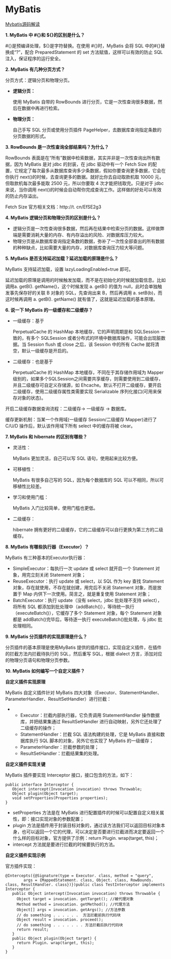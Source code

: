 # MyBatis

[Mybatis源码解读](https://tuonioooo.gitbooks.io/application-framework/content/mybatispian.html)

**1. MyBatis 中 \#{}和 ${}的区别是什么？**

\#{}是预编译处理，${}是字符替换。在使用 \#{}时，MyBatis 会将 SQL 中的\#{}替换成“?”，配合 PreparedStatement 的 set 方法赋值，这样可以有效的防止 SQL 注入，保证程序的运行安全。

**2. MyBatis 有几种分页方式？**

分页方式：逻辑分页和物理分页。

* **逻辑分页：**

   使用 MyBatis 自带的 RowBounds 进行分页，它是一次性查询很多数据，然后在数据中再进行检索。

* **物理分页：**

   自己手写 SQL 分页或使用分页插件 PageHelper，去数据库查询指定条数的分页数据的形式。

**3. RowBounds 是一次性查询全部结果吗？为什么？**

RowBounds 表面是在“所有”数据中检索数据，其实并非是一次性查询出所有数据，因为 MyBatis 是对 jdbc 的封装，在 jdbc 驱动中有一个 Fetch Size 的配置，它规定了每次最多从数据库查询多少条数据，假如你要查询更多数据，它会在你执行 next\(\)的时候，去查询更多的数据。就好比你去自动取款机取 10000 元，但取款机每次最多能取 2500 元，所以你要取 4 次才能把钱取完。只是对于 jdbc 来说，当你调用 next\(\)的时候会自动帮你完成查询工作。这样做的好处可以有效的防止内存溢出。

Fetch Size 官方相关文档：http://t. cn/EfSE2g3

**4. MyBatis 逻辑分页和物理分页的区别是什么？**

* 逻辑分页是一次性查询很多数据，然后再在结果中检索分页的数据。这样做弊端是需要消耗大量的内存、有内存溢出的风险、对数据库压力较大。
* 物理分页是从数据库查询指定条数的数据，弥补了一次性全部查出的所有数据的种种缺点，比如需要大量的内存，对数据库查询压力较大等问题。

**5. MyBatis 是否支持延迟加载？延迟加载的原理是什么？**

MyBatis 支持延迟加载，设置 lazyLoadingEnabled=true 即可。

延迟加载的原理是调用的时候触发加载，而不是在初始化的时候就加载信息。比如调用a. getB\(\). getName\(\)，这个时候发现 a. getB\(\) 的值为 null，此时会单独触发事先保存好的关联 B 对象的 SQL，先查询出来 B，然后再调用 a. setB\(b\)，而这时候再调用 a. getB\(\). getName\(\) 就有值了，这就是延迟加载的基本原理。

**6. 说一下 MyBatis 的一级缓存和二级缓存？**

* 一级缓存：基于

  PerpetualCache 的 HashMap 本地缓存，它的声明周期是和 SQLSession 一致的，有多个 SQLSession 或者分布式的环境中数据库操作，可能会出现脏数据。当 Session flush 或 close 之后，该 Session 中的所有 Cache 就将清空，默认一级缓存是开启的。

* 二级缓存：也是基于

  PerpetualCache 的 HashMap 本地缓存，不同在于其存储作用域为 Mapper 级别的，如果多个SQLSession之间需要共享缓存，则需要使用到二级缓存，并且二级缓存可自定义存储源，如 Ehcache。默认不打开二级缓存，要开启二级缓存，使用二级缓存属性类需要实现 Serializable 序列化接口\(可用来保存对象的状态\)。

开启二级缓存数据查询流程：二级缓存-&gt; 一级缓存 -&gt; 数据库。

缓存更新机制：当某一个作用域\(一级缓存 Session/二级缓存 Mapper\)进行了C/U/D 操作后，默认该作用域下所有 select 中的缓存将被 clear。

**7. MyBatis 和 hibernate 的区别有哪些？**

* 灵活性：

  MyBatis 更加灵活，自己可以写 SQL 语句，使用起来比较方便。

* 可移植性：

  MyBatis 有很多自己写的 SQL，因为每个数据库的 SQL 可以不相同，所以可移植性比较差。

* 学习和使用门槛：

  MyBatis 入门比较简单，使用门槛也更低。

* 二级缓存：

  hibernate 拥有更好的二级缓存，它的二级缓存可以自行更换为第三方的二级缓存。

**8. MyBatis 有哪些执行器（Executor）？**

MyBatis 有三种基本的Executor执行器：

* SimpleExecutor：每执行一次 update 或 select 就开启一个 Statement 对象，用完立刻关闭 Statement 对象；
* ReuseExecutor：执行 update 或 select，以 SQL 作为 key 查找 Statement 对象，存在就使用，不存在就创建，用完后不关闭 Statement 对象，而是放置于 Map 内供下一次使用。简言之，就是重复使用 Statement 对象；
* BatchExecutor：执行 update（没有 select，jdbc 批处理不支持 select），将所有 SQL 都添加到批处理中（addBatch\(\)），等待统一执行（executeBatch\(\)），它缓存了多个 Statement 对象，每个 Statement 对象都是 addBatch\(\)完毕后，等待逐一执行 executeBatch\(\)批处理，与 jdbc 批处理相同。

**9. MyBatis 分页插件的实现原理是什么？**

分页插件的基本原理是使用MyBatis 提供的插件接口，实现自定义插件，在插件的拦截方法内拦截待执行的 SQL，然后重写 SQL，根据 dialect 方言，添加对应的物理分页语句和物理分页参数。

**10. MyBatis 如何编写一个自定义插件？**

**自定义插件实现原理**

MyBatis 自定义插件针对 MyBatis 四大对象（Executor、StatementHandler、ParameterHandler、ResultSetHandler）进行拦截：

* * Executor：拦截内部执行器，它负责调用 StatementHandler 操作数据库，并把结果集通过 ResultSetHandler 进行自动映射，另外它还处理了二级缓存的操作；
  * StatementHandler：拦截 SQL 语法构建的处理，它是 MyBatis 直接和数据库执行 SQL 脚本的对象，另外它也实现了 MyBatis 的一级缓存；
  * ParameterHandler：拦截参数的处理；
  * ResultSetHandler：拦截结果集的处理。

**自定义插件实现关键**

MyBatis 插件要实现 Interceptor 接口，接口包含的方法，如下：

```text
public interface Interceptor {   
   Object intercept(Invocation invocation) throws Throwable;       
   Object plugin(Object target);    
   void setProperties(Properties properties);
}
```

* setProperties 方法是在 MyBatis 进行配置插件的时候可以配置自定义相关属性，即：接口实现对象的参数配置；
* plugin 方法是插件用于封装目标对象的，通过该方法我们可以返回目标对象本身，也可以返回一个它的代理，可以决定是否要进行拦截进而决定要返回一个什么样的目标对象，官方提供了示例：return Plugin. wrap\(target, this\)；
* intercept 方法就是要进行拦截的时候要执行的方法。

**自定义插件实现示例**

官方插件实现：

```text
@Intercepts({@Signature(type = Executor. class, method = "query",
        args = {MappedStatement. class, Object. class, RowBounds. class, ResultHandler. class})})public class TestInterceptor implements Interceptor {
   public Object intercept(Invocation invocation) throws Throwable {
     Object target = invocation. getTarget(); //被代理对象
     Method method = invocation. getMethod(); //代理方法
     Object[] args = invocation. getArgs(); //方法参数
     // do something . . . . . .  方法拦截前执行代码块
     Object result = invocation. proceed();
     // do something . . . . . . . 方法拦截后执行代码块
     return result;
   }
   public Object plugin(Object target) {
     return Plugin. wrap(target, this);
   }
}
```

